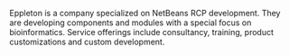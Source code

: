 Eppleton is a company specialized on NetBeans RCP development. They are developing components and modules with a special 
focus on bioinformatics. Service offerings include consultancy, training, product customizations and custom development.
